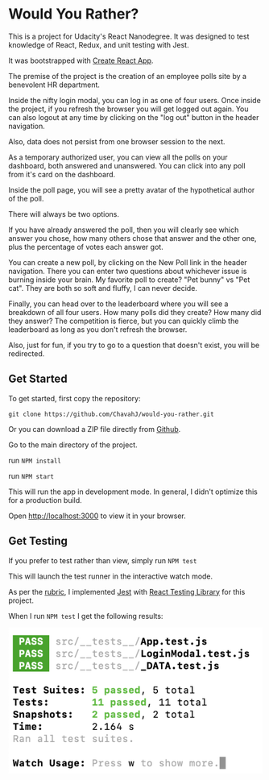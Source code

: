 # Would You Rather?

This is a project for Udacity's React Nanodegree. It was designed to test knowledge of React, Redux, and unit testing with Jest.

It was bootstrapped with [Create React App](https://github.com/facebook/create-react-app).

The premise of the project is the creation of an employee polls site by a benevolent HR department.

Inside the nifty login modal, you can log in as one of four users. Once inside the project, if you refresh the browser you will get logged out again. You can also logout at any time by clicking on the "log out" button in the header navigation.

Also, data does not persist from one browser session to the next.

As a temporary authorized user, you can view all the polls on your dashboard, both answered and unanswered. You can click into any poll from it's card on the dashboard.

Inside the poll page, you will see a pretty avatar of the hypothetical author of the poll.

There will always be two options.

If you have already answered the poll, then you will clearly see which answer you chose, how many others chose that answer and the other one, plus the percentage of votes each answer got.

You can create a new poll, by clicking on the New Poll link in the header navigation. There you can enter two questions about whichever issue is burning inside your brain. My favorite poll to create? "Pet bunny" vs "Pet cat". They are both so soft and fluffy, I can never decide.

Finally, you can head over to the leaderboard where you will see a breakdown of all four users. How many polls did they create? How many did they answer? The competition is fierce, but you can quickly climb the leaderboard as long as you don't refresh the browser.

Also, just for fun, if you try to go to a question that doesn't exist, you will be redirected.

## Get Started

To get started, first copy the repository:

```
git clone https://github.com/ChavahJ/would-you-rather.git
```

Or you can download a ZIP file directly from [Github](https://github.com/ChavahJ/would-you-rather.git).

Go to the main directory of the project.

run `NPM install`

run `NPM start`

This will run the app in development mode. In general, I didn't optimize this for a production build.

Open [http://localhost:3000](http://localhost:3000) to view it in your browser.

## Get Testing

If you prefer to test rather than view, simply run `NPM test`

This will launch the test runner in the interactive watch mode.

As per the [rubric](https://review.udacity.com/#!/rubrics/4684/view), I implemented [Jest](https://jestjs.io/) with [React Testing Library](https://testing-library.com/docs/react-testing-library/intro) for this project.

When I run `NPM test` I get the following results:

![image of my test results](/src/images/npm-test-results.png)

